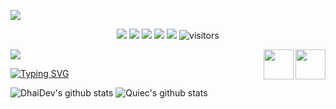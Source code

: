 ![](assets/Bottom_up.svg)

<!--   my-icons -->
<p align="center">
    <a href="https://github.com/DhaiDev/DhaiDev"><img src="https://img.shields.io/badge/status-updating-brightgreen.svg"></a>
    <a href="https://github.com/python/cpython"><img src="https://img.shields.io/badge/Python-3.10-FF1493.svg"></a>
    <a href="https://github.com/DhaiDev/DhaiDev/graphs/contributors"><img src="https://img.shields.io/github/contributors/DhaiDev/DhaiDev?color=blue"></a>
    <a href="https://github.com/DhaiDev/DhaiDev/stargazers"><img src="https://img.shields.io/github/stars/DhaiDev/DhaiDev.svg?logo=github"></a>
    <a href="https://github.com/DhaiDev/DhaiDev/network/members"><img src="https://img.shields.io/github/forks/DhaiDev/DhaiDev.svg?color=blue&logo=github"></a>
    <img src="https://visitor-badge.laobi.icu/badge?page_id=DhaiDev.DhaiDev" alt="visitors"/>   
</p>

<!--   my-header-img -->
![](./src/header_.png)
<a href="https://www.python.org/"><img src="https://upload.wikimedia.org/wikipedia/commons/c/c3/Python-logo-notext.svg" align="right" height="48" width="48" ></a>
<img src="https://upload.wikimedia.org/wikipedia/commons/4/4f/Csharp_Logo.png" align="right" height="48" width="48" >

<!--   my-ticker -->    
[![Typing SVG](https://readme-typing-svg.herokuapp.com?color=%2336BCF7&center=true&vCenter=true&width=600&lines=Hi+there+👋,+I+am+Dai;+Welcome+to+My+Profile!;Over+2+years+plus+of+programming+experience;Always+learning+new+things+;Machine+learning+enthusiast+;Kaggle+community+member)](https://git.io/typing-svg)



 ![DhaiDev's github stats](https://github-readme-stats.vercel.app/api?username=DhaiDev&show_icons=true&theme=radical&include_all_commits=true)  ![Quiec's github stats](https://github-readme-stats.vercel.app/api/top-langs/?username=DhaiDev&theme=radical&layout=compact) 


